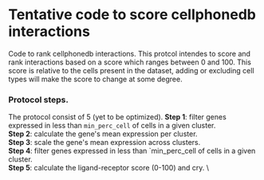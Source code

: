 # Tentative code to score cellphonedb interactions
Code to rank cellphonedb interactions.
This protcol intendes to score and rank interactions based on a score which ranges between 0 and 100. This score is relative to the cells present in the dataset, adding or excluding cell types will make the score to change at some degree.


### Protocol steps.
The protocol consist of 5 (yet to be optimized).
**Step 1**: filter genes expressed in less than `min_perc_cell` of cells in a given cluster. \
**Step 2**: calculate the gene's mean expression per cluster. \
**Step 3**: scale the gene's mean expression across clusters. \
**Step 4**: filter genes expressed in less than `min_perc_cell of cells in a given cluster. \
**Step 5**: calculate the ligand-receptor score (0-100) and cry. \
